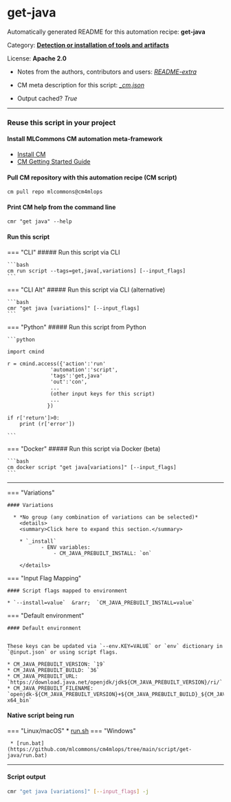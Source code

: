 # get-java
Automatically generated README for this automation recipe: **get-java**

Category: **[Detection or installation of tools and artifacts](..)**

License: **Apache 2.0**

* Notes from the authors, contributors and users: [*README-extra*](https://github.com/mlcommons/cm4mlops/tree/main/script/get-java/README-extra.md)

* CM meta description for this script: *[_cm.json](https://github.com/mlcommons/cm4mlops/tree/main/script/get-java/_cm.json)*
* Output cached? *True*

---
### Reuse this script in your project

#### Install MLCommons CM automation meta-framework

* [Install CM](https://docs.mlcommons.org/ck/install)
* [CM Getting Started Guide](https://docs.mlcommons.org/ck/getting-started/)

#### Pull CM repository with this automation recipe (CM script)

```cm pull repo mlcommons@cm4mlops```

#### Print CM help from the command line

````cmr "get java" --help````

#### Run this script

=== "CLI"
    ##### Run this script via CLI

    ```bash
    cm run script --tags=get,java[,variations] [--input_flags]
    ```
=== "CLI Alt"
    ##### Run this script via CLI (alternative)


    ```bash
    cmr "get java [variations]" [--input_flags]
    ```

=== "Python"
    ##### Run this script from Python


    ```python

    import cmind

    r = cmind.access({'action':'run'
                  'automation':'script',
                  'tags':'get,java'
                  'out':'con',
                  ...
                  (other input keys for this script)
                  ...
                 })

    if r['return']>0:
        print (r['error'])

    ```


=== "Docker"
    ##### Run this script via Docker (beta)

    ```bash
    cm docker script "get java[variations]" [--input_flags]
    ```
___

=== "Variations"


    #### Variations

      * *No group (any combination of variations can be selected)*
        <details>
        <summary>Click here to expand this section.</summary>

        * `_install`
               - ENV variables:
                   - CM_JAVA_PREBUILT_INSTALL: `on`

        </details>

=== "Input Flag Mapping"


    #### Script flags mapped to environment

    * `--install=value`  &rarr;  `CM_JAVA_PREBUILT_INSTALL=value`



=== "Default environment"

    #### Default environment


    These keys can be updated via `--env.KEY=VALUE` or `env` dictionary in `@input.json` or using script flags.

    * CM_JAVA_PREBUILT_VERSION: `19`
    * CM_JAVA_PREBUILT_BUILD: `36`
    * CM_JAVA_PREBUILT_URL: `https://download.java.net/openjdk/jdk${CM_JAVA_PREBUILT_VERSION}/ri/`
    * CM_JAVA_PREBUILT_FILENAME: `openjdk-${CM_JAVA_PREBUILT_VERSION}+${CM_JAVA_PREBUILT_BUILD}_${CM_JAVA_PREBUILT_HOST_OS}-x64_bin`



#### Native script being run
=== "Linux/macOS"
     * [run.sh](https://github.com/mlcommons/cm4mlops/tree/main/script/get-java/run.sh)
=== "Windows"

     * [run.bat](https://github.com/mlcommons/cm4mlops/tree/main/script/get-java/run.bat)
___
#### Script output
```bash
cmr "get java [variations]" [--input_flags] -j
```